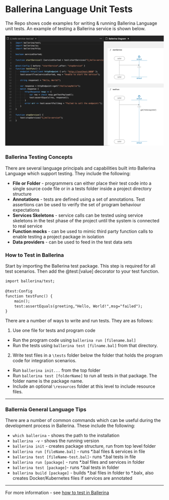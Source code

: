 # Ballerina Language Unit Tests

The Repo shows code examples for writing & running Ballerina Language unit tests.  An example of testing a Ballerina service is shown below.

![test service](/images/test-service.png)

### Ballerina Testing Concepts

There are several language principals and capabilities built into Ballerina Language which support testing.  They include the following:

 - **File or Folder** -  programmers can either place their test code into a single source code file or in a tests folder inside a project directory structure
 - **Annotations** -  tests are defined using a set of annotations. Test assertions can be used to verify the set of program behaviour expectations
 - **Services Skeletons** - service calls can be tested using service skeletons in the test phase of the project until the system is connected to real service
 - **Function mocks** -  can be used to mimic third party function calls to enable testing a project package in isolation
 - **Data providers** -  can be used to feed in the test data sets

 ### How to Test in Ballerina

 Start by importing the Ballerina test package.  This step is required for all test scenarios.  Then add the @test:[value] decorator to your test function. 

    import ballerina/test; 

    @test:Config
    function testFunc() {
        main();
        test:assertEquals(greeting,"Hello, World!",msg="failed");
    }

 There are a number of ways to write and run tests.  They are as follows:

 1. Use one file for tests and program code  
  - Run the program code using `ballerina run [filename.bal]`   
  - Run the tests using `ballerina test [filname.bal]` from that directory.

 2. Write test files in a `\tests` folder below the folder that holds the program code for integration scenarios. 
  - Run `ballerina init...` from the top folder  
  - Run `ballerina test [folderName]` to run all tests in that package.  The folder name is the package name.  
  - Include an optional `\resources` folder at this level to include resource files.

 -----

 ### Ballernia General Language Tips

 There are a number of common commands which can be useful during the development process in Ballerina.  These include the following:

- `which ballerina` - shows the path to the installation
- `ballerina -v` - shows the running version
- `ballerina init` - creates package structure, run from top level folder
- `ballerina run [fileName.bal]` - runs *.bal files & services in file
- `ballerina test [fileName-test.bal]`- runs *.bal tests in file
- `ballerina run [package]` - runs *.bal files and services in folder
- `ballerina test [package]`- runs *.bal tests in folder
- `ballerina build [package]` - builds *.bal files in folder to *.balx, also creates Docker/Kubernetes files if services are annotated


-------

 For more information - see [how to test in Ballerina](https://ballerina.io/learn/how-to-test-ballerina-code/index.html)